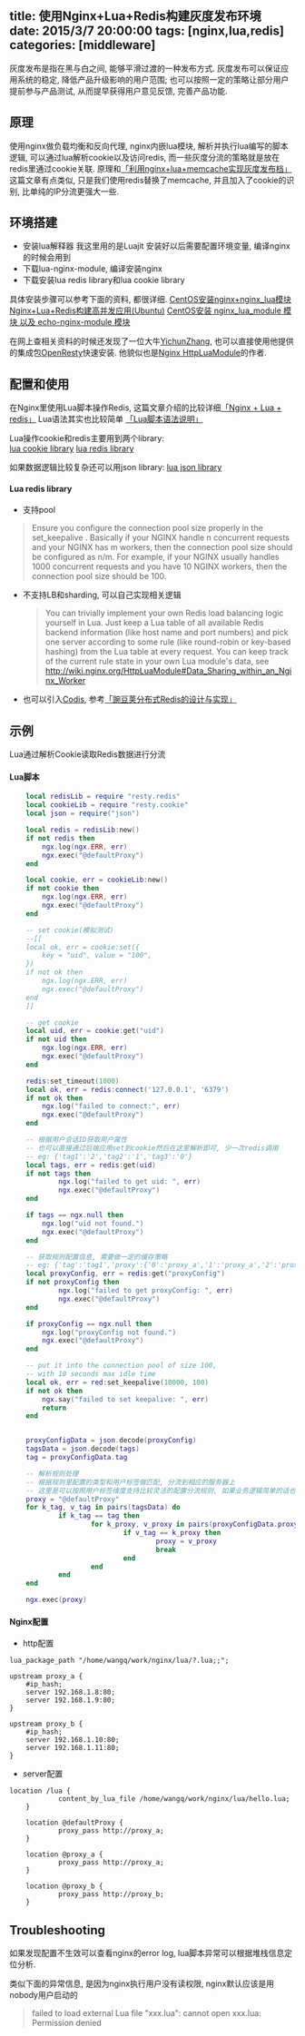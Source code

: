 title: 使用Nginx+Lua+Redis构建灰度发布环境  
date: 2015/3/7 20:00:00
tags: [nginx,lua,redis]
categories: [middleware]
---

灰度发布是指在黑与白之间, 能够平滑过渡的一种发布方式.
灰度发布可以保证应用系统的稳定, 降低产品升级影响的用户范围; 也可以按照一定的策略让部分用户提前参与产品测试, 从而提早获得用户意见反馈, 完善产品功能.

## 原理
使用nginx做负载均衡和反向代理, nginx内嵌lua模块, 解析并执行lua编写的脚本逻辑, 可以通过lua解析cookie以及访问redis, 而一些灰度分流的策略就是放在redis里通过cookie关联.
原理和[「利用nginx+lua+memcache实现灰度发布档」](http://www.cnblogs.com/wenbiao/p/3227998.html)这篇文章有点类似, 只是我们使用redis替换了memcache, 并且加入了cookie的识别, 比单纯的IP分流更强大一些.

## 环境搭建

- 安装lua解释器
  我这里用的是Luajit
  安装好以后需要配置环境变量, 编译nginx的时候会用到
- 下载lua-nginx-module, 编译安装nginx
- 下载安装lua redis library和lua cookie library

具体安装步骤可以参考下面的资料, 都很详细.
[CentOS安装nginx+nginx_lua模块](http://www.ttlsa.com/nginx/nginx-modules-ngx_lua/)
[Nginx+Lua+Redis构建高并发应用(Ubuntu)](http://www.ttlsa.com/nginx/nginx-lua-redis/)
[CentOS安装 nginx_lua_module 模块 以及 echo-nginx-module 模块](http://blog.csdn.net/vboy1010/article/details/7868645)


在网上查相关资料的时候还发现了一位大牛[YichunZhang](http://agentzh.org/), 也可以直接使用他提供的集成包[OpenResty](http://openresty.org/)快速安装.
他貌似也是[Nginx HttpLuaModule](http://wiki.nginx.org/HttpLuaModule)的作者.

## 配置和使用
在Nginx里使用Lua脚本操作Redis, 这篇文章介绍的比较详细[「Nginx + Lua + redis」](http://blog.csdn.net/vboy1010/article/details/7892120)
Lua语法其实也比较简单 [「Lua脚本语法说明」](http://www.cnblogs.com/ly4cn/archive/2006/08/04/467550.html)

Lua操作cookie和redis主要用到两个library:  
[lua cookie library](https://github.com/cloudflare/lua-resty-cookie)
[lua redis library](https://github.com/openresty/lua-resty-redis)

如果数据逻辑比较复杂还可以用json library:
[lua json library](https://github.com/craigmj/json4lua)

#### Lua redis library

- 支持pool
> Ensure you configure the connection pool size properly in the set_keepalive . Basically if your NGINX handle n concurrent requests and your NGINX has m workers, then the connection pool size should be configured as n/m. For example, if your NGINX usually handles 1000 concurrent requests and you have 10 NGINX workers, then the connection pool size should be 100.

- 不支持LB和sharding, 可以自己实现相关逻辑
  > You can trivially implement your own Redis load balancing logic yourself in Lua. Just keep a Lua table of all available Redis backend information (like host name and port numbers) and pick one server according to some rule (like round-robin or key-based hashing) from the Lua table at every request. You can keep track of the current rule state in your own Lua module's data, see http://wiki.nginx.org/HttpLuaModule#Data_Sharing_within_an_Nginx_Worker  

- 也可以引入[Codis](https://github.com/wandoulabs/codis), 参考[「豌豆荚分布式Redis的设计与实现」](http://www.infoq.com/cn/presentations/design-and-implementation-of-wandoujia-distributed-redis)

## 示例
Lua通过解析Cookie读取Redis数据进行分流

#### Lua脚本


``` lua
	local redisLib = require "resty.redis"
	local cookieLib = require "resty.cookie"
	local json = require("json")

	local redis = redisLib:new()
	if not redis then
	    ngx.log(ngx.ERR, err)
	    ngx.exec("@defaultProxy")
	end

	local cookie, err = cookieLib:new()
	if not cookie then
	    ngx.log(ngx.ERR, err)
	    ngx.exec("@defaultProxy")
	end

	-- set cookie(模拟测试) 
	--[[
	local ok, err = cookie:set({
	    key = "uid", value = "100",
	})
	if not ok then
	    ngx.log(ngx.ERR, err)
	    ngx.exec("@defaultProxy")
	end
	]]

	-- get cookie
	local uid, err = cookie:get("uid")
	if not uid then
	    ngx.log(ngx.ERR, err)
	    ngx.exec("@defaultProxy")
	end

	redis:set_timeout(1000)
	local ok, err = redis:connect('127.0.0.1', '6379')
	if not ok then
	    ngx.log("failed to connect:", err)
	    ngx.exec("@defaultProxy")
	end

	-- 根据用户会话ID获取用户属性
	-- 也可以直接通过后端应用set到cookie然后在这里解析即可, 少一次redis调用
	-- eg: {'tag1':'2','tag2':'1','tag3':'0'}
	local tags, err = redis:get(uid)
	if not tags then
	        ngx.log("failed to get uid: ", err)
	        ngx.exec("@defaultProxy")
	end

	if tags == ngx.null then
	    ngx.log("uid not found.")
	    ngx.exec("@defaultProxy")
	end

	-- 获取规则配置信息, 需要做一定的缓存策略
	-- eg: {'tag':'tag1','proxy':{'0':'proxy_a','1':'proxy_a','2':'proxy_b'}}
	local proxyConfig, err = redis:get("proxyConfig")
	if not proxyConfig then
	        ngx.log("failed to get proxyConfig: ", err)
	        ngx.exec("@defaultProxy")
	end

	if proxyConfig == ngx.null then
	    ngx.log("proxyConfig not found.")
	    ngx.exec("@defaultProxy")
	end

	-- put it into the connection pool of size 100,
	-- with 10 seconds max idle time
	local ok, err = red:set_keepalive(10000, 100)
	if not ok then
	    ngx.say("failed to set keepalive: ", err)
	    return
	end


	proxyConfigData = json.decode(proxyConfig)
	tagsData = json.decode(tags)
	tag = proxyConfigData.tag

	-- 解析规则处理
	-- 根据规则里配置的类型和用户标签做匹配, 分流到相应的服务器上
	-- 这里是可以按照用户标签维度支持比较灵活的配置分流规则, 如果业务逻辑简单的话也可以简化
	proxy = "@defaultProxy"
	for k_tag, v_tag in pairs(tagsData) do
	        if k_tag == tag then
	                for k_proxy, v_proxy in pairs(proxyConfigData.proxy) do
	                        if v_tag == k_proxy then
	                                proxy = v_proxy
	                                break
	                        end
	                end
	        end
	end

	ngx.exec(proxy)

```

#### Nginx配置

- http配置
``` shell
lua_package_path "/home/wangq/work/nginx/lua/?.lua;;";

upstream proxy_a {
    #ip_hash;
    server 192.168.1.8:80;
    server 192.168.1.9:80;
}

upstream proxy_b {
    #ip_hash;
    server 192.168.1.10:80;
    server 192.168.1.11:80;
}
```

- server配置
``` shell
location /lua {
            content_by_lua_file /home/wangq/work/nginx/lua/hello.lua;
    }

    location @defaultProxy {
            proxy_pass http://proxy_a;
    }

    location @proxy_a {
            proxy_pass http://proxy_a;
    }

    location @proxy_b {
            proxy_pass http://proxy_b;
    }

```

## Troubleshooting
如果发现配置不生效可以查看nginx的error log, lua脚本异常可以根据堆栈信息定位分析.

类似下面的异常信息, 是因为nginx执行用户没有读权限, nginx默认应该是用nobody用户启动的
> failed to load external Lua file "xxx.lua": cannot open xxx.lua: Permission denied

